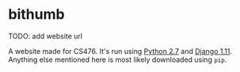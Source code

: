 # bithumb

TODO: add website url

A website made for CS476. It's run using [Python 2.7](https://www.python.org/download/releases/2.7/) and [Django 1.11](https://docs.djangoproject.com/en/2.0/releases/1.11/).
Anything else mentioned here is most likely downloaded using `pip`.

